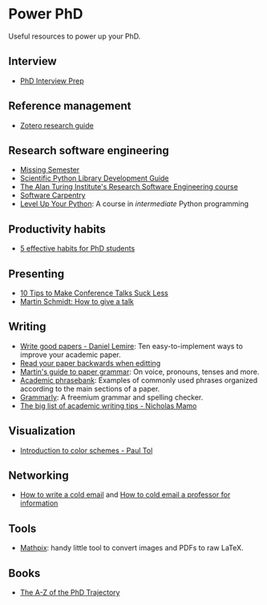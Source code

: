 # Power PhD
Useful resources to power up your PhD.

## Interview
- [PhD Interview Prep](https://twitter.com/sidgairo18/status/1606029297537257472)

## Reference management
- [Zotero research guide](https://research.library.gsu.edu/c.php?g=115275&p=750658)

## Research software engineering
- [Missing Semester](https://missing.csail.mit.edu/)
- [Scientific Python Library Development Guide](https://learn.scientific-python.org/development/)
- [The Alan Turing Institute's Research Software Engineering course](https://github.com/alan-turing-institute/rse-course)
- [Software Carpentry](https://software-carpentry.org/lessons/)
- [Level Up Your Python](https://henryiii.github.io/level-up-your-python/notebooks/0%20Intro.html#): A course in _intermediate_ Python programming

## Productivity habits
- [5 effective habits for PhD students](https://twitter.com/raulpacheco/status/1576353106710831104?s=12&t=7JVkTty89Q-klR5WCIk5aQ)

## Presenting
- [10 Tips to Make Conference Talks Suck Less](https://www.morling.dev/blog/ten-tips-make-conference-talks-suck-less/)
- [Martin Schmidt: How to give a talk](https://static1.squarespace.com/static/5a8198f7d74cffd8f0272059/t/62d6f00d9d944216cffb3f97/1658253338777/how-to-give-a-talk.pdf)

## Writing
- [Write good papers - Daniel Lemire](https://lemire.me/blog/rules-to-write-a-good-research-paper/): Ten easy-to-implement ways to improve your academic paper.
- [Read your paper backwards when editting](https://twitter.com/random_walker/status/1581674801101303810?s=20)
- [Martin's guide to paper grammar](https://www.extragalactic.info/~mjh/paper-grammar.html): On voice, pronouns, tenses and more. 
- [Academic phrasebank](https://www.phrasebank.manchester.ac.uk/): Examples of commonly used phrases organized according to the main sections of a paper.
- [Grammarly](https://app.grammarly.com/): A freemium grammar and spelling checker. 
- [The big list of academic writing tips - Nicholas Mamo](https://nicholasmamo.github.io/posts/big-list-academic-writing-tips/)


## Visualization
- [Introduction to color schemes - Paul Tol](https://personal.sron.nl/~pault/)

## Networking
- [How to write a cold email](https://sriramk.com/coldemail) and [How to cold email a professor for information](https://www.academictransfer.com/en/blog/how-to-cold-email-a-professor-for-information/)

## Tools
- [Mathpix](https://mathpix.com/): handy little tool to convert images and PDFs to raw LaTeX. 

## Books
- [The A-Z of the PhD Trajectory](https://link.springer.com/book/10.1007/978-3-319-77425-1)

[comment]: # (Comprehensive guide on the general PhD trajectory. I find it too verbose, but it's a good reference.)
